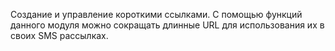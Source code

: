 Создание и управление короткими ссылками. С помощью функций данного модуля можно сокращать длинные URL для использования их в своих SMS рассылках.